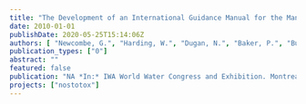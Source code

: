 ```yaml
---
title: "The Development of an International Guidance Manual for the Management of Toxic Cyanobacteria"
date: 2010-01-01
publishDate: 2020-05-25T15:14:06Z
authors: [ "Newcombe, G.", "Harding, W.", "Dugan, N.", "Baker, P.", "Burch, M.", "House, J.", "Ho, L.", "Brookes, J.", "Hall, T.", "Grützmacher, G.", "du Preez, H.", "Swanepoel, A.", "Schulting, F." ]
publication_types: ["0"]
abstract: ""
featured: false
publication: "NA *In:* IWA World Water Congress and Exhibition. Montreal, Canada. 19–24 September 2010"
projects: ["nostotox"]
---
```


